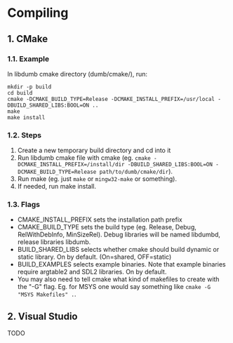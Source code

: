# Compiling

## 1. CMake

### 1.1. Example

In libdumb cmake directory (dumb/cmake/), run:
```
mkdir -p build
cd build
cmake -DCMAKE_BUILD_TYPE=Release -DCMAKE_INSTALL_PREFIX=/usr/local -DBUILD_SHARED_LIBS:BOOL=ON ..
make
make install
```

### 1.2. Steps

1. Create a new temporary build directory and cd into it
2. Run libdumb cmake file with cmake (eg. `cmake -DCMAKE_INSTALL_PREFIX=/install/dir -DBUILD_SHARED_LIBS:BOOL=ON -DCMAKE_BUILD_TYPE=Release path/to/dumb/cmake/dir`).
3. Run make (eg. just `make` or `mingw32-make` or something).
4. If needed, run make install.

### 1.3. Flags

* CMAKE_INSTALL_PREFIX sets the installation path prefix
* CMAKE_BUILD_TYPE sets the build type (eg. Release, Debug, RelWithDebInfo, MinSizeRel). Debug libraries will be named libdumbd, release libraries libdumb.
* BUILD_SHARED_LIBS selects whether cmake should build dynamic or static library. On by default. (On=shared, OFF=static)
* BUILD_EXAMPLES selects example binaries. Note that example binaries require argtable2 and SDL2 libraries. On by default.
* You may also need to tell cmake what kind of makefiles to create with the "-G" flag. Eg. for MSYS one would say something like `cmake -G "MSYS Makefiles" .`.

## 2. Visual Studio

TODO
